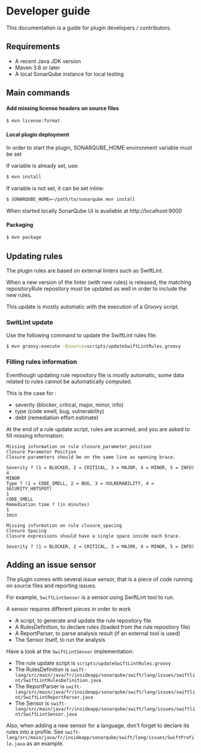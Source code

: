 # Developer guide

This documentation is a guide for plugin developers / contributors.

## Requirements

 - A recent Java JDK version
 - Maven 3.8 or later
 - A local SonarQube instance for local testing

## Main commands

#### Add missing license headers on source files

```bash
$ mvn license:format
```

#### Local plugin deployment

In order to start the plugin, SONARQUBE_HOME environment variable must be set

If variable is already set, use:
```bash
$ mvn install
```

If variable is not set, it can be set inline:
```bash
$ SONARQUBE_HOME=~/path/to/sonarqube mvn install
```

When started locally SonarQube UI is available at http://localhost:9000

#### Packaging

```bash
$ mvn package
```

## Updating rules

The plugin rules are based on external linters such as SwiftLint.

When a new version of the linter (with new rules) is released, the matching repositoryRule repository must be updated as well in order to include the new rules.

This update is mostly automatic with the execution of a Groovy script.

### SwitLint update

Use the following command to update the SwiftLint rules file:

```bash
$ mvn groovy:execute -Dsource=scripts/updateSwiftLintRules.groovy
```

### Filling rules information

Eventhough updating rule repository file is mostly automatic, some data related to rules cannot be automatically computed.

This is the case for :
- severity (blocker, critical, major, minor, info)
- type (code smell, bug, vulnerability)
- debt (remediation effort estimate)

At the end of a rule update script, rules are scanned, and you are asked to fill missing information:

```console
Missing information on rule closure_parameter_position
Closure Parameter Position
Closure parameters should be on the same line as opening brace.

Severity ? (1 = BLOCKER, 2 = CRITICAL, 3 = MAJOR, 4 = MINOR, 5 = INFO)
4
MINOR
Type ? (1 = CODE_SMELL, 2 = BUG, 3 = VULNERABILITY, 4 = SECURITY_HOTSPOT)
1
CODE_SMELL
Remediation time ? (in minutes)
1
1min

Missing information on rule closure_spacing
Closure Spacing
Closure expressions should have a single space inside each brace.

Severity ? (1 = BLOCKER, 2 = CRITICAL, 3 = MAJOR, 4 = MINOR, 5 = INFO)
```

## Adding an issue sensor

The plugin comes with several issue sensor, that is a piece of code running on source files and reporting issues.

For example, ``SwiftLintSensor`` is a sensor using SwiftLint tool to run.

A sensor requires different pieces in order to work
- A script, to generate and update the rule repository file.
- A RulesDefinition, to declare rules (loaded from the rule repository file)
- A ReportParser, to parse analysis result (if an external tool is used)
- The Sensor itself, to run the analysis

Have a look at the ``SwiftLintSensor`` implementation:
- The rule update script is ``scripts/updateSwiftLintRules.groovy``
- The RulesDefinition is ``swift-lang/src/main/java/fr/insideapp/sonarqube/swift/lang/issues/swiftlint/SwiftLintRulesDefinition.java``
- The ReportParser is ``swift-lang/src/main/java/fr/insideapp/sonarqube/swift/lang/issues/swiftlint/SwiftLintReportParser.java``
- The Sensor is ``swift-lang/src/main/java/fr/insideapp/sonarqube/swift/lang/issues/swiftlint/SwiftLintSensor.java``

Also, when adding a new sensor for a language, don't forget to declare its rules into a profile. See ``swift-lang/src/main/java/fr/insideapp/sonarqube/swift/lang/issues/SwiftProfile.java`` as an example.